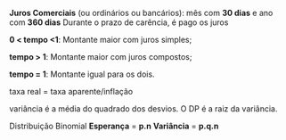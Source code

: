 **Juros Comerciais** (ou ordinários ou bancários): mês com **30 dias** e ano com **360 dias**
Durante o prazo de carência, é pago os juros


**0 < tempo <1**: Montante maior com juros simples;

**tempo > 1**: Montante maior com juros compostos;

**tempo = 1**: Montante igual para os dois.


taxa real = taxa aparente/inflação

variância é a média do quadrado dos desvios. O DP é a raiz da variância.

Distribuição Binomial
**Esperança** = **p.n**
**Variância** = **p.q.n**


